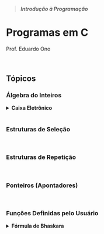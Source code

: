 > ##### Introdução à Programação

# Programas em C

Prof. Eduardo Ono

<br>

## Tópicos

### Álgebra do Inteiros

<details id="caixa-eletronico">
  <summary>
    <strong>Caixa Eletrônico</strong>
  </summary>
  <section markdown="1">
  <sup><hr></sup>

* Descrição

  * Programa que determina a quantidade mínima de cada cédula (nota) a ser entregue por um caixa eletrônico, mediante o valor do saque.

* Versões

  | Programa | Comentário |
  | --- | --- |
  | [caixa-eletronico-01.c](./caixa-eletronico/caixa-eletronico-01.c) | Considera a disponibilidade de cédulas de R$ 1,00 em diante.
  | [caixa-eletronico-02.c](./caixa-eletronico/caixa-eletronico-02.c) | Considera a disponibilidade de cédulas de R$ 2,00 em diante, não sendo possível o saque de R$ 1,00 ou R$ 3,00.<br> Para valores do saque para os quais o algoritmo do programa `caixa-eletronico-01.c` não funciona sem notas de R$ 1,00, subtrai R$ 4,00 do valor do saque, o que fará com que o algoritmo funcione corretamente, e compensa a subtração atribuindo 2 notas de R$ 2,00 a mais na entrega das cédulas.

  <sub><hr></sub>
  </section>
</details>

<br>

### Estruturas de Seleção

<br>

### Estruturas de Repetição

<br>

### Ponteiros (Apontadores)

<br>

### Funções Definidas pelo Usuário

<details id="bhaskara">
  <summary>
    <strong>Fórmula de Bhaskara</strong>
  </summary>
  <section markdown="1">
  <sup><hr></sup>

* Descrição

  * Programa que determina as duas soluções de equações de 2o. grau pela Fórmula de Bhaskara. Utiliza passagem de parâmetros por referência.

* Programas

  | Programa | Comentário |
  | --- | --- |
  | [bhaskara-01.c](./funcoes/bhaskara-01.c){:target="\_blank"} | Utiliza passagem de parâmetros por referência.

  <sub><hr></sub>
  </section>
</details>

<br>
